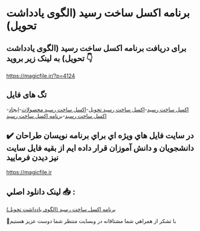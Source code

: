 # برنامه اکسل ساخت رسید (الگوی یادداشت تحویل)

## برای دریافت برنامه اکسل ساخت رسید (الگوی یادداشت تحویل) به لینک زیر بروید 👇

https://magicfile.ir/?p=4124

## تگ های فایل

-[اکسل ساخت رسید](https://magicfile.ir/product/%d8%a8%d8%b1%d9%86%d8%a7%d9%85%d9%87-%d8%a7%da%a9%d8%b3%d9%84-%d8%b3%d8%a7%d8%ae%d8%aa-%d8%b1%d8%b3%db%8c%d8%af/)-[اکسل ساخت رسید تحویل](https://magicfile.ir/product/%d8%a8%d8%b1%d9%86%d8%a7%d9%85%d9%87-%d8%a7%da%a9%d8%b3%d9%84-%d8%b3%d8%a7%d8%ae%d8%aa-%d8%b1%d8%b3%db%8c%d8%af/)-[اکسل ساخت رسید محصولات](https://magicfile.ir/product/%d8%a8%d8%b1%d9%86%d8%a7%d9%85%d9%87-%d8%a7%da%a9%d8%b3%d9%84-%d8%b3%d8%a7%d8%ae%d8%aa-%d8%b1%d8%b3%db%8c%d8%af/)-[ایجاد اکسل ساخت رسید](https://magicfile.ir/product/%d8%a8%d8%b1%d9%86%d8%a7%d9%85%d9%87-%d8%a7%da%a9%d8%b3%d9%84-%d8%b3%d8%a7%d8%ae%d8%aa-%d8%b1%d8%b3%db%8c%d8%af/)-[برنامه اکسل ساخت رسید](https://magicfile.ir/product/%d8%a8%d8%b1%d9%86%d8%a7%d9%85%d9%87-%d8%a7%da%a9%d8%b3%d9%84-%d8%b3%d8%a7%d8%ae%d8%aa-%d8%b1%d8%b3%db%8c%d8%af/)

## ✔️ در سايت فايل هاي ويژه اي براي برنامه نويسان طراحان دانشجويان و دانش آموزان قرار داده ايم از بقيه فايل سايت نيز ديدن فرماييد

https://magicfile.ir


## لينک دانلود اصلي 📥 :

[برنامه اکسل ساخت رسید (الگوی یادداشت تحویل)](https://magicfile.ir/product/%d8%a8%d8%b1%d9%86%d8%a7%d9%85%d9%87-%d8%a7%da%a9%d8%b3%d9%84-%d8%b3%d8%a7%d8%ae%d8%aa-%d8%b1%d8%b3%db%8c%d8%af/) 


🙏با تشکر از همراهي شما مشتاقانه در وبسایت منتظر شما دوست عزیز هستیم

